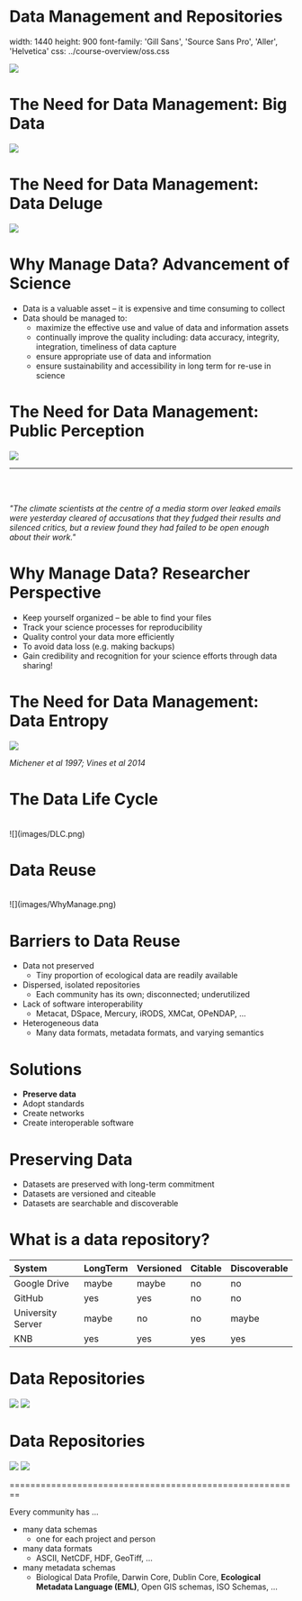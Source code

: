 Data Management and Repositories
========================================================
width: 1440
height: 900
font-family: 'Gill Sans', 'Source Sans Pro', 'Aller', 'Helvetica'
css: ../course-overview/oss.css


![](images/Repos.png)

The Need for Data Management: Big Data
========================================================
![](images/ClimateNews.png)

The Need for Data Management: Data Deluge
========================================================
![](images/Deluge.png)

Why Manage Data? Advancement of Science
========================================================
- Data is a valuable asset – it is expensive and time consuming to collect 
- Data should be managed to:
  - maximize the effective use and value of data and information assets
  - continually improve the quality including: data accuracy, integrity, integration, timeliness of data capture
  - ensure appropriate use of data and information
  - ensure sustainability and accessibility in long term for re-use in science
  
The Need for Data Management: Public Perception
========================================================

![](images/ClimateGate.png)
***
<br><br>

*"The climate scientists at the centre of a media storm over leaked emails were yesterday cleared of accusations that they fudged their results and silenced critics, but a review found they had failed to be open enough about their work."*

Why Manage Data? Researcher Perspective
========================================================
- Keep yourself organized – be able to find your files
- Track your science processes for reproducibility
- Quality control your data more efficiently
- To avoid data loss (e.g. making backups)
- Gain credibility and recognition for your science efforts through data sharing!

The Need for Data Management: Data Entropy
========================================================
![](images/Entropy.png)

*Michener et al 1997; Vines et al 2014*

The Data Life Cycle
========================================================
<br>
![](images/DLC.png)


Data Reuse
========================================================
<br>
![](images/WhyManage.png)


Barriers to Data Reuse
========================================================
- Data not preserved
  - Tiny proportion of ecological data are readily available
- Dispersed, isolated repositories
  - Each community has its own; disconnected; underutilized
- Lack of software interoperability
  - Metacat, DSpace, Mercury, iRODS, XMCat, OPeNDAP, ...
- Heterogeneous data
  - Many data formats, metadata formats, and varying semantics
  
Solutions
========================================================
- **Preserve data**
- Adopt standards
- Create networks
- Create interoperable software


Preserving Data
========================================================
- Datasets are preserved with long-term commitment
- Datasets are versioned and citeable
- Datasets are searchable and discoverable

What is a data repository?
========================================================


|System            |LongTerm |Versioned |Citable |Discoverable |
|:-----------------|:--------|:---------|:-------|:------------|
|Google Drive      |maybe    |maybe     |no      |no           |
|GitHub            |yes      |yes       |no      |no           |
|University Server |maybe    |no        |no      |maybe        |
|KNB               |yes      |yes       |yes     |yes          |


Data Repositories
========================================================
![](images/RepoLogos.png) 
![](images/RepoTable.png) 

Data Repositories
========================================================
![](images/re3datalogo.png) 
![](images/Re3data.png) 


========================================================

Every community has ...

- many data schemas
  - one for each project and person
- many data formats
  - ASCII, NetCDF, HDF, GeoTiff, ...
- many metadata schemas
  - Biological Data Profile, Darwin Core, Dublin Core, <strong>Ecological Metadata Language (EML)</strong>, Open GIS schemas, ISO Schemas, ...


